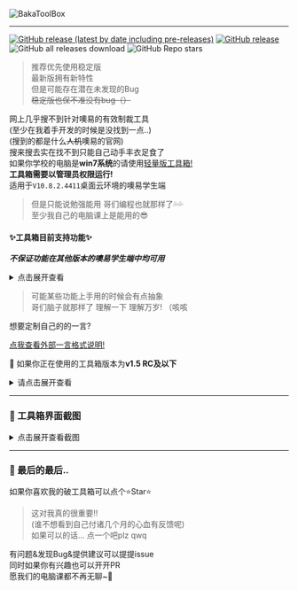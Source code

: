 ![BakaToolBox](https://socialify.git.ci/ZiHaoSaMa66/OsEasy-ToolBox/image?description=1&descriptionEditable=%E7%AE%80%E9%99%8B%E7%9A%84%E5%99%A2%E6%98%93%E5%A4%9A%E5%AA%92%E4%BD%93%E7%BD%91%E7%BB%9C%E6%95%99%E5%AE%A4%E5%B7%A5%E5%85%B7%E7%AE%B1&font=Jost&issues=1&language=1&logo=https%3A%2F%2Favatars.githubusercontent.com%2Fu%2F134737096&name=1&owner=1&pattern=Circuit%20Board&pulls=1&stargazers=1&theme=Auto)

---

[![GitHub release (latest by date including pre-releases)](https://img.shields.io/github/v/release/ZiHaoSaMa66/OsEasy-ToolBox?label=%E6%9C%80%E6%96%B0%E7%89%88&style=for-the-badge&include_prereleases&color=pink)](https://github.com/ZiHaoSaMa66/OsEasy-ToolBox/releases)
[![GitHub release](https://img.shields.io/github/release/ZiHaoSaMa66/OsEasy-ToolBox.svg?color=green&style=for-the-badge&label=%E7%A8%B3%E5%AE%9A%E7%89%88)](https://github.com/ZiHaoSaMa66/OsEasy-ToolBox/releases/latest)
![GitHub all releases download](https://img.shields.io/github/downloads/ZiHaoSaMa66/OsEasy-ToolBox/total?style=for-the-badge&label=%E6%80%BB%E4%B8%8B%E8%BD%BD%E9%87%8F&color=orange)
![GitHub Repo stars](https://img.shields.io/github/stars/ZiHaoSaMa66/OsEasy-ToolBox?style=for-the-badge&color=yellow)

> 推荐优先使用稳定版    
> 最新版拥有新特性    
> 但是可能存在潜在未发现的Bug     
> ~~稳定版也保不准没有bug（）~~          

网上几乎搜不到针对噢易的有效制裁工具     
(至少在我着手开发的时候是没找到一点..)     
(搜到的都是什么~~人机~~噢易的官网)    
搜来搜去实在找不到只能自己动手丰衣足食了   
如果你学校的电脑是**win7系统**的请使用[轻量版工具箱!](https://github.com/ZiHaoSaMa66/OsEasy-ToolBox-Lite)     
**工具箱需要以管理员权限运行!**   
适用于``V10.8.2.4411``桌面云环境的噢易学生端      
> 但是只能说勉强能用 哥们编程也就那样了💦💦    
> 至少我自己的电脑课上是能用的😎       
 

#### ✨工具箱目前支持功能✨

***不保证功能在其他版本的噢易学生端中均可用***

<details>
<summary>点击展开查看</summary>

- 进程管理
  - 停止&启动学生端根服务
  - 一键重启学生端
  - 替换粘滞键为cmd脚本
  - 外部cmd脚本守护进程
  - 挂起学生端主进程
  - 打开噢易自带工具
- 其他管理
  - 删除键盘锁驱动&控屏锁定程序
  - 恢复删除掉的备份文件
  - 仅恢复控屏锁定程序
  - 解除网络限制锁
  - Alt+X快捷键屏幕截图
- 屏幕广播管理
  - 替换拦截广播命令程序
  - 运行拦截窗口化广播命令
  - 恢复原有广播程序
  - Alt+K 杀屏幕广播进程
  - Ctrl+Alt+F 运行全屏广播命令
- 外观调整
  - 亮色/暗色主题切换
  - 加载外部一言
  - 自定义显示字体
  - 更换自定义背景图片
  - 背景图片调整透明度

</details>

> 可能某些功能上手用的时候会有点抽象     
> 哥们脑子就那样了 理解一下 理解万岁! （咳咳     

想要定制自己的的一言?   

[点我查看外部一言格式说明!](https://github.com/ZiHaoSaMa66/OsEasy-ToolBox/blob/main/外部一言格式说明.md)


🤔 如果你正在使用的工具箱版本为**v1.5 RC及以下**
<details>
<summary>请点击展开查看</summary>

工具箱内有一个启动输入动态密码环节   
动态密码为电脑的**时间+日期**   
🌰 举个例子:   
假设现在的时间是``2023/11/23 9:02``  
则动态密码为 ``090220231123``    
**若剩余输入密码次数归0**   
**将会触发蓝屏惩罚**   
> ~~可以把工具箱丢留给下一个人~~  
> ~~没准Ta就触发蓝屏惩罚了~~😉   

要是懒得输入密码  
或者是想要将工具箱分享给你的好同学们   
也可以下载无密码版本的  
> ~~只是可能会少一点坑人的乐趣~~ 🤫(咳咳)    
> ~~刚开始写的时候心胸比较狭隘(~~    

</details>

----

### 👀 工具箱界面截图   
<details>
<summary>点击展开查看截图</summary>
  
![屏幕截图 2023-12-22 222946](https://github.com/ZiHaoSaMa66/OsEasy-ToolBox/assets/134737096/59f30333-b361-4b93-b6e8-37c65df228b2)

![屏幕截图 2023-12-22 223003](https://github.com/ZiHaoSaMa66/OsEasy-ToolBox/assets/134737096/0168a6fb-16aa-428b-bf9b-6063d1623db3)

![sc5](https://github.com/ZiHaoSaMa66/OsEasy-ToolBox/assets/134737096/3b011ff9-1808-4a26-81e2-89d72bccf383)

![屏幕截图 2023-12-22 223021](https://github.com/ZiHaoSaMa66/OsEasy-ToolBox/assets/134737096/660f4f86-b8a4-4173-87e6-9fcf5cedd052)


</details>

----

### 🌈 最后的最后..
如果你喜欢我的破工具箱可以点个⭐Star⭐   

> 这对我真的很重要!!    
> (谁不想看到自己付诸几个月的心血有反馈呢)     
> 如果可以的话... 点一个吧plz qwq     

有问题&发现Bug&提供建议可以提提issue     
同时如果你有兴趣也可以开开PR    
愿我们的电脑课都不再无聊~🥳   
